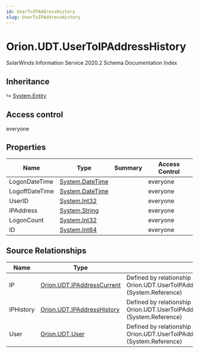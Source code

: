 ```yaml
---
id: UserToIPAddressHistory
slug: UserToIPAddressHistory
---
```


# Orion.UDT.UserToIPAddressHistory

SolarWinds Information Service 2020.2 Schema Documentation Index

## Inheritance

↳ [System.Entity](./../System/Entity)

## Access control

everyone

## Properties

| Name | Type | Summary | Access Control |
| ------ | ------ | ------ | ------ |
| LogonDateTime | [System.DateTime](https://docs.microsoft.com/en-us/dotnet/api/system.datetime) |  | everyone |
| LogoffDateTime | [System.DateTime](https://docs.microsoft.com/en-us/dotnet/api/system.datetime) |  | everyone |
| UserID | [System.Int32](https://docs.microsoft.com/en-us/dotnet/api/system.int32) |  | everyone |
| IPAddress | [System.String](https://docs.microsoft.com/en-us/dotnet/api/system.string) |  | everyone |
| LogonCount | [System.Int32](https://docs.microsoft.com/en-us/dotnet/api/system.int32) |  | everyone |
| ID | [System.Int64](https://docs.microsoft.com/en-us/dotnet/api/system.int64) |  | everyone |

## Source Relationships

| Name | Type | Notes |
| ------ | ------ | ------ |
| IP | [Orion.UDT.IPAddressCurrent](./../Orion.UDT/IPAddressCurrent) | Defined by relationship Orion.UDT.UserToIPAddressHistoryReferencesIPAddress (System.Reference) |
| IPHistory | [Orion.UDT.IPAddressHistory](./../Orion.UDT/IPAddressHistory) | Defined by relationship Orion.UDT.UserToIPAddressHistoryReferencesIPAddressHistory (System.Reference) |
| User | [Orion.UDT.User](./../Orion.UDT/User) | Defined by relationship Orion.UDT.UserToIPAddressHistoryReferencesUser (System.Reference) |

